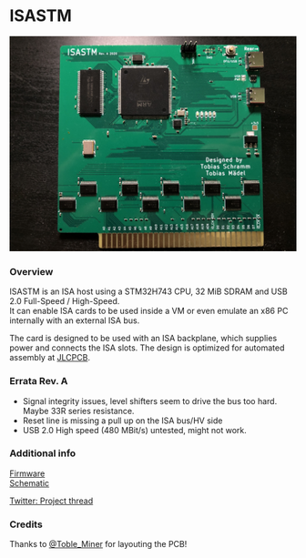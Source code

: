 ISASTM
=============================

![Photo of ISASTM PCB](gerbers/RevA/front.jpg)

### Overview

ISASTM is an ISA host using a STM32H743 CPU, 32 MiB SDRAM and USB 2.0 Full-Speed / High-Speed.  
It can enable ISA cards to be used inside a VM or even emulate an x86 PC internally with an external ISA bus. 

The card is designed to be used with an ISA backplane, which supplies power and connects the ISA slots. 
The design is optimized for automated assembly at [JLCPCB](https://jlcpcb.com). 

### Errata Rev. A
- Signal integrity issues, level shifters seem to drive the bus too hard. Maybe 33R series resistance.
- Reset line is missing a pull up on the ISA bus/HV side
- USB 2.0 High speed (480 MBit/s) untested, might not work.

### Additional info

[Firmware](https://github.com/Manawyrm/ISASTM-Firmware)  
[Schematic](https://github.com/Manawyrm/ISASTM/blob/master/gerbers/RevA/ISASTM.pdf)  
  
[Twitter: Project thread](https://twitter.com/Manawyrm/status/1302558858360033280)  

### Credits
Thanks to [@Toble_Miner](https://github.com/TobleMiner) for layouting the PCB!
